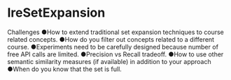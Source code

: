 # IreSetExpansion

Challenges
●How to extend traditional set expansion techniques to course related concepts.
●How do you filter out concepts related to a different course.
●Experiments need to be carefully designed because number of free API calls are limited.
●Precision vs Recall tradeoff.
●How to use other semantic similarity measures (if available) in addition to your approach
●When do you know that the set is full.
